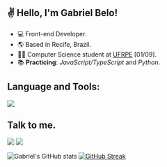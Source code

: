 ## ✌ Hello, I'm Gabriel Belo!

- :computer: Front-end Developer.
- 🌎 Based in Recife, Brazil.
- :technologist: Computer Science student at [UFRPE](https://ufrpe.br/) [01/09].
- :books: **Practicing**: *JavaScript/TypeScript* and *Python*.
  
## Language and Tools:
<img src="https://skillicons.dev/icons?i=js,ts,python,html,css"/>

## Talk to me.
[<img src="https://skillicons.dev/icons?i=gmail"/>](https://mail.google.com/mail/u/0/?fs=1&tf=cm&source=mailto&to=gabrielbelo.dev@gmail.com)
[<img src="https://skillicons.dev/icons?i=linkedin"/>](https://www.linkedin.com/in/gabriel-belo-545046263/)

![Gabriel's GitHub stats](https://github-readme-stats.vercel.app/api?username=gabrielbelo2007&show_icons=true&theme=shadow_green&hide_border=true&title_color=A7F5AA&icon_color=4CAF50&text_color=A7F5AA&bg_color=222428)
[![GitHub Streak](https://github-readme-streak-stats.herokuapp.com?user=gabrielbelo2007&theme=soft-green&hide_border=true&card_width=100)](https://git.io/streak-stats)

